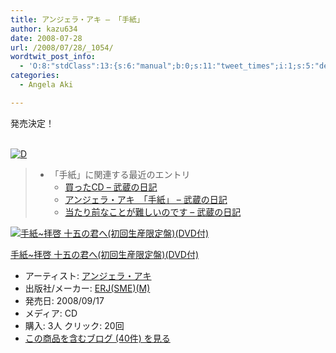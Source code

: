 ```yaml
---
title: アンジェラ・アキ – 「手紙」
author: kazu634
date: 2008-07-28
url: /2008/07/28/_1054/
wordtwit_post_info:
  - 'O:8:"stdClass":13:{s:6:"manual";b:0;s:11:"tweet_times";i:1;s:5:"delay";i:0;s:7:"enabled";i:1;s:10:"separation";s:2:"60";s:7:"version";s:3:"3.7";s:14:"tweet_template";b:0;s:6:"status";i:2;s:6:"result";a:0:{}s:13:"tweet_counter";i:2;s:13:"tweet_log_ids";a:1:{i:0;i:4167;}s:9:"hash_tags";a:0:{}s:8:"accounts";a:1:{i:0;s:7:"kazu634";}}'
categories:
  - Angela Aki

---
```

<div class="section">
<p>
    発売決定！
</p>
  
<p>
<br /> <a href="http://d.hatena.ne.jp/video/niconico/sm3702633" onclick="__gaTracker('send', 'event', 'outbound-article', 'http://d.hatena.ne.jp/video/niconico/sm3702633', '');" alt="この動画を含む日記"><img src="http://d.hatena.ne.jp/images/d_entry.gif" alt="D" border="0" style="vertical-align: bottom;" title="この動画を含む日記" /></a>
</p>
  
<p>
</p>
  
<blockquote>
<ul>
<li>
        「手紙」に関連する最近のエントリ <ul>
<li>
<a href="http://d.hatena.ne.jp/sirocco634/20080709/1215612194" onclick="__gaTracker('send', 'event', 'outbound-article', 'http://d.hatena.ne.jp/sirocco634/20080709/1215612194', ' 買ったCD &#8211; 武蔵の日記');" target="_blank"> 買ったCD &#8211; 武蔵の日記</a>
</li>
<li>
<a href="http://d.hatena.ne.jp/sirocco634/20080705/1215269096" onclick="__gaTracker('send', 'event', 'outbound-article', 'http://d.hatena.ne.jp/sirocco634/20080705/1215269096', ' アンジェラ・アキ　「手紙」 &#8211; 武蔵の日記');" target="_blank"> アンジェラ・アキ　「手紙」 &#8211; 武蔵の日記</a>
</li>
<li>
<a href="http://d.hatena.ne.jp/sirocco634/20080308/1204937573" onclick="__gaTracker('send', 'event', 'outbound-article', 'http://d.hatena.ne.jp/sirocco634/20080308/1204937573', ' 当たり前なことが難しいのです &#8211; 武蔵の日記');" target="_blank"> 当たり前なことが難しいのです &#8211; 武蔵の日記</a>
</li>
</ul>
</li>
</ul>
</blockquote>
  
<div class="hatena-asin-detail">
<a href="http://www.amazon.co.jp/dp/B001CY1YUI/?tag=hatena_st1-22&ascsubtag=d-7ibv" onclick="__gaTracker('send', 'event', 'outbound-article', 'http://www.amazon.co.jp/dp/B001CY1YUI/?tag=hatena_st1-22&ascsubtag=d-7ibv', '');"><img src="https://images-na.ssl-images-amazon.com/images/I/51xcj%2Bks4xL._SL160_.jpg" class="hatena-asin-detail-image" alt="手紙~拝啓 十五の君へ(初回生産限定盤)(DVD付)" title="手紙~拝啓 十五の君へ(初回生産限定盤)(DVD付)" /></a></p> 
    
<div class="hatena-asin-detail-info">
<p class="hatena-asin-detail-title">
<a href="http://www.amazon.co.jp/dp/B001CY1YUI/?tag=hatena_st1-22&ascsubtag=d-7ibv" onclick="__gaTracker('send', 'event', 'outbound-article', 'http://www.amazon.co.jp/dp/B001CY1YUI/?tag=hatena_st1-22&ascsubtag=d-7ibv', '手紙~拝啓 十五の君へ(初回生産限定盤)(DVD付)');">手紙~拝啓 十五の君へ(初回生産限定盤)(DVD付)</a>
</p>
      
<ul>
<li>
<span class="hatena-asin-detail-label">アーティスト:</span> <a href="http://d.hatena.ne.jp/keyword/%A5%A2%A5%F3%A5%B8%A5%A7%A5%E9%A1%A6%A5%A2%A5%AD" onclick="__gaTracker('send', 'event', 'outbound-article', 'http://d.hatena.ne.jp/keyword/%A5%A2%A5%F3%A5%B8%A5%A7%A5%E9%A1%A6%A5%A2%A5%AD', 'アンジェラ・アキ');" class="keyword">アンジェラ・アキ</a>
</li>
<li>
<span class="hatena-asin-detail-label">出版社/メーカー:</span> <a href="http://d.hatena.ne.jp/keyword/ERJ%28SME%29%28M%29" onclick="__gaTracker('send', 'event', 'outbound-article', 'http://d.hatena.ne.jp/keyword/ERJ%28SME%29%28M%29', 'ERJ(SME)(M)');" class="keyword">ERJ(SME)(M)</a>
</li>
<li>
<span class="hatena-asin-detail-label">発売日:</span> 2008/09/17
</li>
<li>
<span class="hatena-asin-detail-label">メディア:</span> CD
</li>
<li>
<span class="hatena-asin-detail-label">購入</span>: 3人 <span class="hatena-asin-detail-label">クリック</span>: 20回
</li>
<li>
<a href="http://d.hatena.ne.jp/asin/B001CY1YUI" onclick="__gaTracker('send', 'event', 'outbound-article', 'http://d.hatena.ne.jp/asin/B001CY1YUI', 'この商品を含むブログ (40件) を見る');" target="_blank">この商品を含むブログ (40件) を見る</a>
</li>
</ul>
</div>
    
<div class="hatena-asin-detail-foot">
</div>
</div>
</div>
